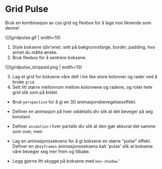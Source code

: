 # Grid Pulse

Bruk en kombinasjon av css grid og flexbox for å lage noe liknende som denne!

![](gridpulse.gif | width=10)

1. Style boksene (div'ene): sett på bakgrunnsfarge, border, padding, hva annet du måtte ønske.
2. Bruk flexbox for å sentrere boksene.

![](gridpulse_stripped.png | width=10)

3. Lag et grid for boksene våre delt i tre like store kolonner og rader ved å bruke ``grid``.
4. Sett litt større mellomrom mellom kolonnene og radene, og roter hele grid slik som på bildet.



* Bruk ``perspective`` for å gi en 3D animasjonsbevegelseseffekt. 
* Definer en animasjon på hver oddetalls div slik at det beveger på seg konstant.
* Definer `animation` i hver partalls div slik at den gjør akkurat det samme som over, men 
* Lag en animasjonssekvens for å gi boksene en større "pulse" effekt. Definer en ``@keyframes`` animasjonsseksens kalt 'pulse' slik at boksene våre beveger seg mer frem og tilbake. 

* Legg gjerne litt skygge på boksene med ``box-shadow``.'  